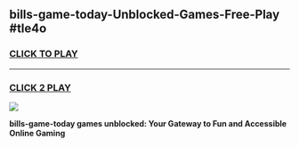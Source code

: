 
## bills-game-today-Unblocked-Games-Free-Play #tle4o
<h3>
<a href="https://us.freeplayer.one?title=bills-game-today&ref=9M">CLICK TO PLAY</a></h3>
<hr>

<h3>
<a href="https://us.freeplayer.one?title=bills-game-today&ref=9M">CLICK 2 PLAY</a>
  
</h3>

<a href="https://us.freeplayer.one?title=bills-game-today&ref=9M"><img src="https://clearcache.store/games.png"></a>


**bills-game-today games unblocked: Your Gateway to Fun and Accessible Online Gaming**
